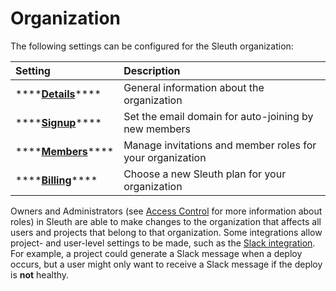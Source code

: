 # Organization

The following settings can be configured for the Sleuth organization: 

| Setting | Description |
| :--- | :--- |
| \*\*\*\*[**Details**](details.md)\*\*\*\* | General information about the organization |
| \*\*\*\*[**Signup**](signup.md)\*\*\*\* | Set the email domain for auto-joining by new members |
| \*\*\*\*[**Members**](members.md)\*\*\*\* | Manage invitations and member roles for your organization |
| \*\*\*\*[**Billing**](billing.md)\*\*\*\* | Choose a new Sleuth plan for your organization |

Owners and Administrators \(see [Access Control](../../access-control.md) for more information about roles\) in Sleuth are able to make changes to the organization that affects all users and projects that belong to that organization. Some integrations allow project- and user-level settings to be made, such as the [Slack integration](../../integrations-1/chat-ops/slack.md). For example, a project could generate a Slack message when a deploy occurs, but a user might only want to receive a Slack message if the deploy is **not** healthy. 

